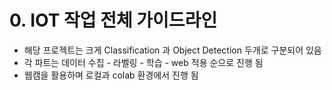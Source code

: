 # 0. IOT 작업 전체 가이드라인

- 해당 프로젝트는 크게 Classification 과 Object Detection 두개로 구분되어 있음
- 각 파트는 데이터 수집 - 라벨링 - 학습 - web 적용 순으로 진행 됨
- 웹캠을 활용하며 로컬과 colab 환경에서 진행 됨

